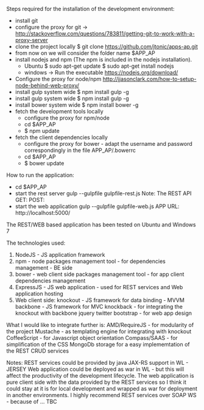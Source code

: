 
Steps required for the installation of the development environment:
- install git
- configure the proxy for git -> http://stackoverflow.com/questions/783811/getting-git-to-work-with-a-proxy-server
- clone the project locally
    $ git clone https://github.com/jtonic/apps-ap.git
- from now on we will consider the folder name $APP_AP
- install nodejs and npm (The npm is included in the nodejs installation).
    - Ubuntu
        $ sudo apt-get update
        $ sudo apt-get install nodejs
    - windows -> Run the executable https://nodejs.org/download/
- Configure the proxy for node/npm
    http://jjasonclark.com/how-to-setup-node-behind-web-proxy/
- install gulp system wide
    $ npm install gulp -g
- install gulp system wide
    $ npm install gulp -g
- install bower system wide
    $ npm install bower -g
- fetch the development tools locally
    - configure the proxy for npm/node
    - cd $APP_AP
    - $ npm update
- fetch the client dependencies locally
    - configure the proxy for bower - adapt the username and password correspondingly in the file APP_AP/.bowerrc
    - cd $APP_AP
    - $ bower update
    
How to run the application:
- cd $APP_AP
- start the rest server
    gulp --gulpfile gulpfile-rest.js
    Note: 
        The REST API
        GET:
        POST: 
- start the web application
    gulp --gulpfile gulpfile-web.js
    APP URL: http://localhost:5000/

The REST/WEB based application has been tested on Ubuntu and Windows 7

The technologies used:
1. NodeJS - JS application framework
2. npm - node packages management tool - for dependencies management - BE side
3. bower - web client side packages management tool - for app client dependencies management
4. ExpressJS - JS web application - used for REST services and Web application hosting
5. Web client side:
    knockout - JS framework for data binding - MVVM
    backbone - JS framework for MVC
    knockback - for integrating the knockout with backbone
    jquery
    twitter bootstrap - for web app design

What I would like to integrate further is:
    AMD/RequireJS - for modularity of the project
    Mustache - as templating engine for integrating with knockout
    CoffeeScript - for Javascript object orientation
    Compass/SAAS - for simplification of the CSS
    MongoDb storage for a easy implememtation of the REST CRUD services

Notes:
    REST services could be provided by java JAX-RS support in WL - JERSEY
    Web application could be deployed as war in WL - but this will affect the productivity of the development lifecycle.
        The web application is pure client side with the data provided by the REST services so I think it could stay at it is for local development and wrapped as war for deployment in another environments.
    I highly recommend REST services over SOAP WS - because of ... TBC





